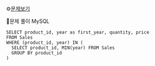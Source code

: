 ⚙[문제보기](https://leetcode.com/problems/product-sales-analysis-iii)



🔎문제 풀이
MySQL
```MySQL
SELECT product_id, year as first_year, quantity, price
FROM Sales
WHERE (product_id, year) IN (
  SELECT product_id, MIN(year) FROM Sales
  GROUP BY product_id
)
```